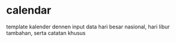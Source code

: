 # calendar
template kalender dennen input data hari besar nasional, hari libur tambahan, serta catatan khusus

